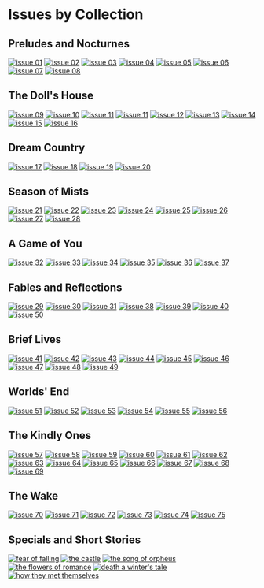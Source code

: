 # Issues by Collection

## Preludes and Nocturnes

[![issue 01](thumbnails/sandman.01/page00.jpg)](sandman.01.md)
[![issue 02](thumbnails/sandman.02/page00.jpg)](sandman.02.md)
[![issue 03](thumbnails/sandman.03/page00.jpg)](sandman.03.md)
[![issue 04](thumbnails/sandman.04/page00.jpg)](sandman.04.md)
[![issue 05](thumbnails/sandman.05/page00.jpg)](sandman.05.md)
[![issue 06](thumbnails/sandman.06/page00.jpg)](sandman.06.md)
[![issue 07](thumbnails/sandman.07/page00.jpg)](sandman.07.md)
[![issue 08](thumbnails/sandman.08/page00.jpg)](sandman.08.md)

## The Doll's House

[![issue 09](thumbnails/sandman.09/page00.jpg)](sandman.09.md)
[![issue 10](thumbnails/sandman.10/page00.jpg)](sandman.10.md)
[![issue 11](thumbnails/sandman.11/page00.jpg)](sandman.11.md)
[![issue 11](thumbnails/sandman.11/page00.jpg)](sandman.11.md)
[![issue 12](thumbnails/sandman.12/page00.jpg)](sandman.12.md)
[![issue 13](thumbnails/sandman.13/page00.jpg)](sandman.13.md)
[![issue 14](thumbnails/sandman.14/page00.jpg)](sandman.14.md)
[![issue 15](thumbnails/sandman.15/page00.jpg)](sandman.15.md)
[![issue 16](thumbnails/sandman.16/page00.jpg)](sandman.16.md)

## Dream Country

[![issue 17](thumbnails/sandman.17/page00.jpg)](sandman.17.md)
[![issue 18](thumbnails/sandman.18/page00.jpg)](sandman.18.md)
[![issue 19](thumbnails/sandman.19/page00.jpg)](sandman.19.md)
[![issue 20](thumbnails/sandman.20/page00.jpg)](sandman.20.md)

## Season of Mists

[![issue 21](thumbnails/sandman.21/page00.jpg)](sandman.21.md)
[![issue 22](thumbnails/sandman.22/page00.jpg)](sandman.22.md)
[![issue 23](thumbnails/sandman.23/page00.jpg)](sandman.23.md)
[![issue 24](thumbnails/sandman.24/page00.jpg)](sandman.24.md)
[![issue 25](thumbnails/sandman.25/page00.jpg)](sandman.25.md)
[![issue 26](thumbnails/sandman.26/page00.jpg)](sandman.26.md)
[![issue 27](thumbnails/sandman.27/page00.jpg)](sandman.27.md)
[![issue 28](thumbnails/sandman.28/page00.jpg)](sandman.28.md)

## A Game of You

[![issue 32](thumbnails/sandman.32/page00.jpg)](sandman.32.md)
[![issue 33](thumbnails/sandman.33/page00.jpg)](sandman.33.md)
[![issue 34](thumbnails/sandman.34/page00.jpg)](sandman.34.md)
[![issue 35](thumbnails/sandman.35/page00.jpg)](sandman.35.md)
[![issue 36](thumbnails/sandman.36/page00.jpg)](sandman.36.md)
[![issue 37](thumbnails/sandman.37/page00.jpg)](sandman.37.md)

## Fables and Reflections

[![issue 29](thumbnails/sandman.29/page00.jpg)](sandman.29.md)
[![issue 30](thumbnails/sandman.30/page00.jpg)](sandman.30.md)
[![issue 31](thumbnails/sandman.31/page00.jpg)](sandman.31.md)
[![issue 38](thumbnails/sandman.38/page00.jpg)](sandman.38.md)
[![issue 39](thumbnails/sandman.39/page00.jpg)](sandman.39.md)
[![issue 40](thumbnails/sandman.40/page00.jpg)](sandman.40.md)
[![issue 50](thumbnails/sandman.50/page00.jpg)](sandman.50.md)

## Brief Lives

[![issue 41](thumbnails/sandman.41/page00.jpg)](sandman.41.md)
[![issue 42](thumbnails/sandman.42/page00.jpg)](sandman.42.md)
[![issue 43](thumbnails/sandman.43/page00.jpg)](sandman.43.md)
[![issue 44](thumbnails/sandman.44/page00.jpg)](sandman.44.md)
[![issue 45](thumbnails/sandman.45/page00.jpg)](sandman.45.md)
[![issue 46](thumbnails/sandman.46/page00.jpg)](sandman.46.md)
[![issue 47](thumbnails/sandman.47/page00.jpg)](sandman.47.md)
[![issue 48](thumbnails/sandman.48/page00.jpg)](sandman.48.md)
[![issue 49](thumbnails/sandman.49/page00.jpg)](sandman.49.md)

## Worlds' End

[![issue 51](thumbnails/sandman.51/page00.jpg)](sandman.51.md)
[![issue 52](thumbnails/sandman.52/page00.jpg)](sandman.52.md)
[![issue 53](thumbnails/sandman.53/page00.jpg)](sandman.53.md)
[![issue 54](thumbnails/sandman.54/page00.jpg)](sandman.54.md)
[![issue 55](thumbnails/sandman.55/page00.jpg)](sandman.55.md)
[![issue 56](thumbnails/sandman.56/page00.jpg)](sandman.56.md)

## The Kindly Ones

[![issue 57](thumbnails/sandman.57/page00.jpg)](sandman.57.md)
[![issue 58](thumbnails/sandman.58/page00.jpg)](sandman.58.md)
[![issue 59](thumbnails/sandman.59/page00.jpg)](sandman.59.md)
[![issue 60](thumbnails/sandman.60/page00.jpg)](sandman.60.md)
[![issue 61](thumbnails/sandman.61/page00.jpg)](sandman.61.md)
[![issue 62](thumbnails/sandman.62/page00.jpg)](sandman.62.md)
[![issue 63](thumbnails/sandman.63/page00.jpg)](sandman.63.md)
[![issue 64](thumbnails/sandman.64/page00.jpg)](sandman.64.md)
[![issue 65](thumbnails/sandman.65/page00.jpg)](sandman.65.md)
[![issue 66](thumbnails/sandman.66/page00.jpg)](sandman.66.md)
[![issue 67](thumbnails/sandman.67/page00.jpg)](sandman.67.md)
[![issue 68](thumbnails/sandman.68/page00.jpg)](sandman.68.md)
[![issue 69](thumbnails/sandman.69/page00.jpg)](sandman.69.md)

## The Wake

[![issue 70](thumbnails/sandman.70/page00.jpg)](sandman.70.md)
[![issue 71](thumbnails/sandman.71/page00.jpg)](sandman.71.md)
[![issue 72](thumbnails/sandman.72/page00.jpg)](sandman.72.md)
[![issue 73](thumbnails/sandman.73/page00.jpg)](sandman.73.md)
[![issue 74](thumbnails/sandman.74/page00.jpg)](sandman.74.md)
[![issue 75](thumbnails/sandman.75/page00.jpg)](sandman.75.md)

## Specials and Short Stories

[![fear of falling](thumbnails/sandman-vertigopreview/page03.jpg)](sandman-vertigopreview.md)
[![the castle](thumbnails/sandman-vertigojam1/page01.jpg)](sandman-vertigojam1.md)
[![the song of orpheus](thumbnails/sandman-special1/page00.jpg)](sandman-special1.md)
[![the flowers of romance](thumbnails/sandman-flowers-romance/page01.jpg)](sandman-flowers-romance.md)
[![death a winter's tale](thumbnails/sandman-death-winter/page01.jpg)](sandman-death-winter.md)
[![how they met themselves](thumbnails/sandman-how-met/page01.jpg)](sandman-how-met.md)
